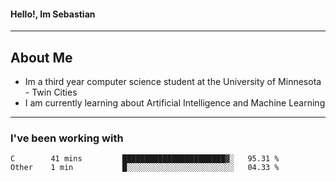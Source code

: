 #### Hello!, Im Sebastian


---
## About Me
- Im a third year computer science student at the University of Minnesota - Twin Cities
- I am currently learning about Artificial Intelligence and Machine Learning

---

### I've been working with
<!--START_SECTION:waka-->

```text
C        41 mins         ███████████████████████▓░   95.31 %
Other    1 min           █░░░░░░░░░░░░░░░░░░░░░░░░   04.33 %
```

<!--END_SECTION:waka-->


